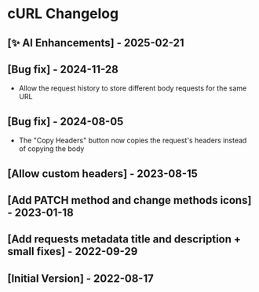 # cURL Changelog

## [✨ AI Enhancements] - 2025-02-21

## [Bug fix] - 2024-11-28

- Allow the request history to store different body requests for the same URL

## [Bug fix] - 2024-08-05

- The "Copy Headers" button now copies the request's headers instead of copying the body

## [Allow custom headers] - 2023-08-15

## [Add PATCH method and change methods icons] - 2023-01-18

## [Add requests metadata title and description + small fixes] - 2022-09-29

## [Initial Version] - 2022-08-17
